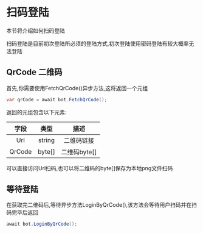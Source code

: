 # 扫码登陆

本节将介绍如何扫码登陆

扫码登陆是目前初次登陆所必须的登陆方式,初次登陆使用密码登陆有较大概率无法登陆

## QrCode 二维码

首先,你需要使用FetchQrCode()异步方法,这将返回一个元组

```csharp
var qrCode = await bot.FetchQrCode();
```

返回的元组包含以下元素:

|  字段  |  类型  |     描述     |
| :----: | :----: | :----------: |
|  Url   | string |  二维码链接  |
| QrCode | byte[] | 二维码byte[] |

可以直接访问Url扫码,也可以将二维码的byte[]保存为本地png文件扫码

## 等待登陆

在获取完二维码后,等待异步方法LoginByQrCode(),该方法会等待用户扫码并在扫码完毕后返回

```csharp
await bot.LoginByQrCode();
```
